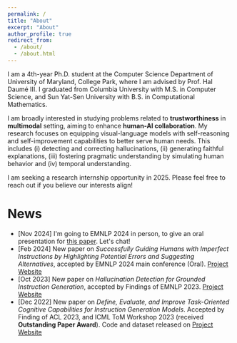 ```yaml
---
permalink: /
title: "About"
excerpt: "About"
author_profile: true
redirect_from: 
  - /about/
  - /about.html
---
```


I am a 4th-year Ph.D. student at the Computer Science Department of University of Maryland, College Park, where I am advised by Prof. Hal Daumé III. I graduated from Columbia University with M.S. in Computer Science, and Sun Yat-Sen University with B.S. in Computational Mathematics.

I am broadly interested in studying problems related to **trustworthiness** in **multimodal** setting, aiming to enhance **human-AI collaboration**. My research focuses on equipping visual-language models with self-reasoning and self-improvement capabilities to better serve human needs. This includes (i) detecting and correcting hallucinations, (ii) generating faithful explanations, (iii) fostering pragmatic understanding by simulating human behavior and (iv) temporal understanding.

I am seeking a research internship opportunity in 2025. Please feel free to reach out if you believe our interests align!


# News

* [Nov 2024]  I'm going to EMNLP 2024 in person, to give an oral presentation for [this paper](https://arxiv.org/abs/2402.16973). Let's chat!
* [Feb 2024]  New paper on *Successfully Guiding Humans with Imperfect Instructions by Highlighting Potential Errors and Suggesting Alternatives*, accepted by EMNLP 2024 main conference (Oral). [Project Website](https://lingjunzhao.github.io/HEAR.html)
* [Oct 2023]  New paper on *Hallucination Detection for Grounded Instruction Generation*, accepted by Findings of EMNLP 2023. [Project Website](https://lingjunzhao.github.io/hallucination_detection.html)
* [Dec 2022]  New paper on *Define, Evaluate, and Improve Task-Oriented Cognitive Capabilities for Instruction Generation Models*. Accepted by Finding of ACL 2023, and ICML ToM Workshop 2023 (received **Outstanding Paper Award**). Code and dataset released on [Project Website](https://lingjunzhao.github.io/coop_instruction.html)
